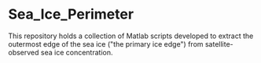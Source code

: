# Sea_Ice_Perimeter
This repository holds a collection of Matlab scripts developed to extract the outermost edge of the sea ice ("the primary ice edge") from satellite-observed sea ice concentration.
